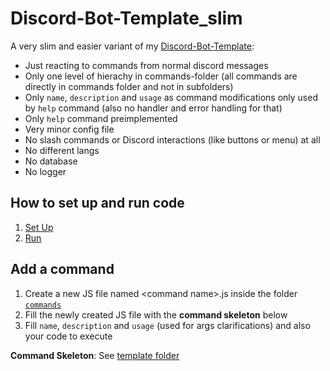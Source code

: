 # Discord-Bot-Template_slim
A very slim and easier variant of my [Discord-Bot-Template](https://github.com/EliasSchaut/Discord-Bot-Template):
* Just reacting to commands from normal discord messages
* Only one level of hierachy in commands-folder (all commands are directly in commands folder and not in subfolders)
* Only `name`, `description` and `usage` as command modifications only used by `help` command (also no handler and error handling for that)
* Only `help` command preimplemented
* Very minor config file
* No slash commands or Discord interactions (like buttons or menu) at all
* No different langs
* No database
* No logger

## How to set up and run code
1. [Set Up](https://github.com/EliasSchaut/Discord-Bot-Template/wiki/Set-up)
1. [Run](https://github.com/EliasSchaut/Discord-Bot-Template/wiki/Run)

## Add a command
1. Create a new JS file named \<command name\>.js inside the folder [`commands`](https://github.com/EliasSchaut/Discord-Bot-Template_slim/tree/main/src/commands)
2. Fill the newly created JS file with the **command skeleton** below
3. Fill `name`, `description` and `usage` (used for args clarifications) and also your code to execute

**Command Skeleton**: See [template folder](https://github.com/EliasSchaut/Discord-Bot-Template_slim/blob/main/template/command.js)
